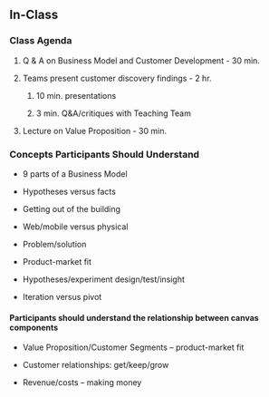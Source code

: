 ## In-Class

### Class Agenda

1. Q & A on Business Model and Customer Development - 30 min.

2. Teams present customer discovery findings - 2 hr.

    1. 10 min. presentations

    2. 3 min. Q&A/critiques with Teaching Team

3. Lecture on Value Proposition - 30 min.

### Concepts Participants Should Understand

* 9 parts of a Business Model

* Hypotheses versus facts

* Getting out of the building

* Web/mobile versus physical

* Problem/solution

* Product-market fit

* Hypotheses/experiment design/test/insight

* Iteration versus pivot

#### Participants should understand the relationship between canvas components

* Value Proposition/Customer Segments – product-market fit

* Customer relationships: get/keep/grow

* Revenue/costs – making money
